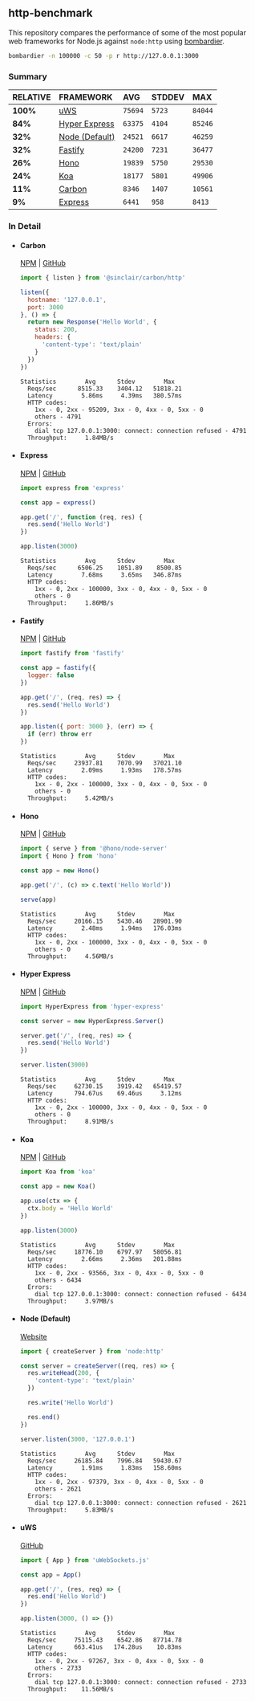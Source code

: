 ## http-benchmark

This repository compares the performance of some of the most popular web frameworks for Node.js against `node:http` using [bombardier](https://github.com/codesenberg/bombardier).

```bash
bombardier -n 100000 -c 50 -p r http://127.0.0.1:3000
```

### Summary

| RELATIVE | FRAMEWORK | AVG | STDDEV | MAX |
| :--- | :--- | :--- | :--- | :--- |
| **100%** | [uWS](#uws) | `75694` | `5723` | `84044` |
| **84%** | [Hyper Express](#hyper-express) | `63375` | `4104` | `85246` |
| **32%** | [Node (Default)](#node-default) | `24521` | `6617` | `46259` |
| **32%** | [Fastify](#fastify) | `24200` | `7231` | `36477` |
| **26%** | [Hono](#hono) | `19839` | `5750` | `29530` |
| **24%** | [Koa](#koa) | `18177` | `5801` | `49906` |
| **11%** | [Carbon](#carbon) | `8346` | `1407` | `10561` |
| **9%** | [Express](#express) | `6441` | `958` | `8413` |


### In Detail

- #### Carbon
  [NPM](https://npmjs.com/@sinclair/carbon) | [GitHub](https://github.com/sinclairzx81/carbon)
  ```js
  import { listen } from '@sinclair/carbon/http'

  listen({
    hostname: '127.0.0.1',
    port: 3000
  }, () => {
    return new Response('Hello World', {
      status: 200,
      headers: {
        'content-type': 'text/plain'
      }
    })
  })
  ```

  ```
  Statistics        Avg      Stdev        Max
    Reqs/sec      8515.33    3404.12   51818.21
    Latency        5.86ms     4.39ms   380.57ms
    HTTP codes:
      1xx - 0, 2xx - 95209, 3xx - 0, 4xx - 0, 5xx - 0
      others - 4791
    Errors:
      dial tcp 127.0.0.1:3000: connect: connection refused - 4791
    Throughput:     1.84MB/s
  ```

- #### Express
  [NPM](https://npmjs.com/express) | [GitHub](https://github.com/expressjs/express)
  ```js
  import express from 'express'

  const app = express()

  app.get('/', function (req, res) {
    res.send('Hello World')
  })

  app.listen(3000)
  ```

  ```
  Statistics        Avg      Stdev        Max
    Reqs/sec      6506.25    1051.89    8500.85
    Latency        7.68ms     3.65ms   346.87ms
    HTTP codes:
      1xx - 0, 2xx - 100000, 3xx - 0, 4xx - 0, 5xx - 0
      others - 0
    Throughput:     1.86MB/s
  ```

- #### Fastify
  [NPM](https://npmjs.com/fastify) | [GitHub](https://github.com/fastify/fastify)
  ```js
  import fastify from 'fastify'

  const app = fastify({
    logger: false
  })

  app.get('/', (req, res) => {
    res.send('Hello World')
  })

  app.listen({ port: 3000 }, (err) => {
    if (err) throw err
  })
  ```

  ```
  Statistics        Avg      Stdev        Max
    Reqs/sec     23937.81    7070.99   37021.10
    Latency        2.09ms     1.93ms   178.57ms
    HTTP codes:
      1xx - 0, 2xx - 100000, 3xx - 0, 4xx - 0, 5xx - 0
      others - 0
    Throughput:     5.42MB/s
  ```

- #### Hono
  [NPM](https://npmjs.com/hono) | [GitHub](https://github.com/honojs/hono)
  ```js
  import { serve } from '@hono/node-server'
  import { Hono } from 'hono'

  const app = new Hono()

  app.get('/', (c) => c.text('Hello World'))

  serve(app)
  ```

  ```
  Statistics        Avg      Stdev        Max
    Reqs/sec     20166.15    5430.46   28901.90
    Latency        2.48ms     1.94ms   176.03ms
    HTTP codes:
      1xx - 0, 2xx - 100000, 3xx - 0, 4xx - 0, 5xx - 0
      others - 0
    Throughput:     4.56MB/s
  ```

- #### Hyper Express
  [NPM](https://npmjs.com/hyper-express) | [GitHub](https://github.com/kartikk221/hyper-express)
  ```js
  import HyperExpress from 'hyper-express'

  const server = new HyperExpress.Server()

  server.get('/', (req, res) => {
    res.send('Hello World')
  })

  server.listen(3000)
  ```

  ```
  Statistics        Avg      Stdev        Max
    Reqs/sec     62730.15    3919.42   65419.57
    Latency      794.67us    69.46us     3.12ms
    HTTP codes:
      1xx - 0, 2xx - 100000, 3xx - 0, 4xx - 0, 5xx - 0
      others - 0
    Throughput:     8.91MB/s
  ```

- #### Koa
  [NPM](https://npmjs.com/koa) | [GitHub](https://github.com/koajs/koa)
  ```js
  import Koa from 'koa'

  const app = new Koa()

  app.use(ctx => {
    ctx.body = 'Hello World'
  })

  app.listen(3000)
  ```

  ```
  Statistics        Avg      Stdev        Max
    Reqs/sec     18776.10    6797.97   58056.81
    Latency        2.66ms     2.36ms   201.88ms
    HTTP codes:
      1xx - 0, 2xx - 93566, 3xx - 0, 4xx - 0, 5xx - 0
      others - 6434
    Errors:
      dial tcp 127.0.0.1:3000: connect: connection refused - 6434
    Throughput:     3.97MB/s
  ```

- #### Node (Default)
  [Website](https://nodejs.org/api/http.html)
  ```js
  import { createServer } from 'node:http'

  const server = createServer((req, res) => {
    res.writeHead(200, {
      'content-type': 'text/plain'
    })

    res.write('Hello World')

    res.end()
  })

  server.listen(3000, '127.0.0.1')
  ```

  ```
  Statistics        Avg      Stdev        Max
    Reqs/sec     26185.84    7996.84   59430.67
    Latency        1.91ms     1.83ms   158.60ms
    HTTP codes:
      1xx - 0, 2xx - 97379, 3xx - 0, 4xx - 0, 5xx - 0
      others - 2621
    Errors:
      dial tcp 127.0.0.1:3000: connect: connection refused - 2621
    Throughput:     5.83MB/s
  ```

- #### uWS
  [GitHub](https://github.com/uNetworking/uWebSockets.js)
  ```js
  import { App } from 'uWebSockets.js'

  const app = App()

  app.get('/', (res, req) => {
    res.end('Hello World')
  })

  app.listen(3000, () => {})
  ```

  ```
  Statistics        Avg      Stdev        Max
    Reqs/sec     75115.43    6542.86   87714.78
    Latency      663.41us   174.28us    10.83ms
    HTTP codes:
      1xx - 0, 2xx - 97267, 3xx - 0, 4xx - 0, 5xx - 0
      others - 2733
    Errors:
      dial tcp 127.0.0.1:3000: connect: connection refused - 2733
    Throughput:    11.56MB/s
  ```


